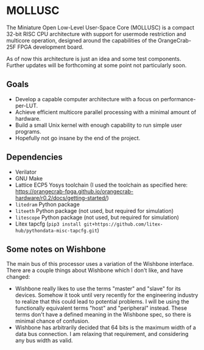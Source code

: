 # MOLLUSC

The Miniature Open Low-Level User-Space Core (MOLLUSC) is a compact 32-bit RISC
CPU architecture with support for usermode restriction and multicore operation,
designed around the capabilities of the OrangeCrab-25F FPGA development board.

As of now this architecture is just an idea and some test components. Further
updates will be forthcoming at some point not particularly soon.

## Goals
* Develop a capable computer architecture with a focus on performance-per-LUT.
* Achieve efficient multicore parallel processing with a minimal amount of
hardware.
* Build a small Unix kernel with enough capability to run simple user programs.
* Hopefully not go insane by the end of the project.

## Dependencies
* Verilator
* GNU Make
* Lattice ECP5 Yosys toolchain (I used the toolchain as specified here:
https://orangecrab-fpga.github.io/orangecrab-hardware/r0.2/docs/getting-started/)
* `litedram` Python package
* `liteeth` Python package (not used, but required for simulation)
* `litescope` Python package (not used, but required for simulation)
* Litex tapcfg (`pip3 install git+https://github.com/litex-hub/pythondata-misc-tapcfg.git`)

## Some notes on Wishbone

The main bus of this processor uses a variation of the Wishbone interface. There
are a couple things about Wishbone which I don't like, and have changed:

* Wishbone really likes to use the terms "master" and "slave" for its devices.
  Somehow it took until very recently for the engineering industry to realize
  that this could lead to potential problems. I will be using the functionally
  equivalent terms "host" and "peripheral" instead. These terms don't have a
  defined meaning in the Wishbone spec, so there is minimal chance of confusion.
* Wishbone has arbitrarily decided that 64 bits is the maximum width of a data
  bus connection. I am relaxing that requirement, and considering any bus width
  as valid.